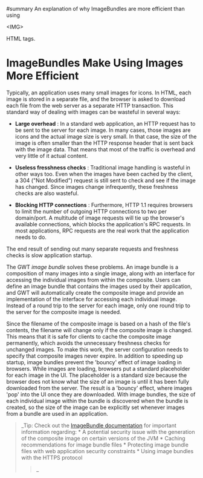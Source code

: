 ﻿#summary An explanation of why ImageBundles are more efficient than using 

&lt;IMG&gt;

 HTML tags.

# ImageBundles Make Using Images More Efficient #

Typically, an application uses many small images for icons. In HTML, each image is stored in a separate file, and the browser is asked to download each file from the web server as a separate HTTP transaction.  This standard way of dealing with images can be wasteful in several ways:

  * **Large overhead** : In a standard web application, an HTTP request has to be sent to the server for each image.  In many cases, those images are icons and the actual image size is very small.  In that case, the size of the image is often smaller than the HTTP response header that is sent back with the image data. That means that most of the traffic is overhead and very little of it actual content.

  * **Useless fresshness checks** : Traditional image handling is wasteful in other ways too. Even when the images have been cached by the client, a 304 ("Not Modified") request is still sent to check and see if the image has changed. Since images change infrequently, these freshness checks are also wasteful.

  * **Blocking HTTP connections** : Furthermore, HTTP 1.1 requires browsers to limit the number of outgoing HTTP connections to two per domain/port. A multitude of image requests will tie up the browser's available connections, which blocks the application's RPC requests.  In most applications, RPC requests are the real work that the application needs to do.

The end result of sending out many separate requests and freshness checks is slow application startup.

The GWT _image bundle_ solves these problems. An image bundle is a composition of many images into a single image, along with an interface for accessing the individual images from within the composite. Users can define an image bundle that contains the images used by their application, and GWT will automatically create the composite image and provide an implementation of the interface for accessing each individual image. Instead of a round trip to the server for each image, only one round trip to the server for the composite image is needed.

Since the filename of the composite image is based on a hash of the file's contents, the filename will change only if the composite image is changed. This means that it is safe for clients to cache the composite image permanently, which avoids the unnecessary freshness checks for unchanged images. To make this work, the server configuration needs to specify that composite images never expire.
In addition to speeding up startup, image bundles prevent the 'bouncy' effect of image loading in browsers. While images are loading, browsers put a standard placeholder for each image in the UI. The placeholder is a standard size because the browser does not know what the size of an image is until it has been fully downloaded from the server. The result is a 'bouncy' effect, where images 'pop' into the UI once they are downloaded. With image bundles, the size of each individual image within the bundle is discovered when the bundle is created, so the size of the image can be explicitly set whenever images from a bundle are used in an application.


> _Tip: Check out the [ImageBundle documentation](http://google-web-toolkit.googlecode.com/svn/javadoc/1.5/com/google/gwt/user/client/ui/ImageBundle.html) for important information regarding:
    * A potential security issue with the generation of the composite image on certain versions of the JVM
    * Caching recommendations for image bundle files
    * Protecting image bundle files with web application security constraints
    * Using image bundles with the HTTPS protocol
> >_
